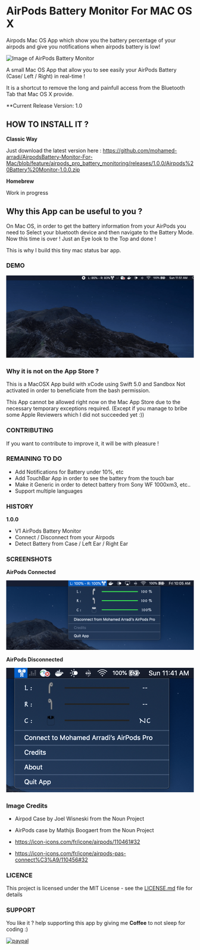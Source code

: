 # AirPods Battery Monitor For MAC OS X

Airpods Mac OS App which show you the battery percentage of your airpods and give you notifications when airpods battery is low!

![Image of AirPods Battery Monitor](https://github.com/mohamed-arradi/AirpodsBattery-Monitor-For-Mac/blob/feature/airpods_pro_battery_monitoring/images/airpods-connected-min.png)

A small Mac OS App that allow you to see easily your AirPods Battery (Case/ Left / Right) in real-time ! 

It is a shortcut to remove the long and painfull access from the Bluetooth Tab that Mac OS X provide.

**Current Release Version: 1.0

## HOW TO INSTALL IT ?

**Classic Way**

Just download the latest version here : https://github.com/mohamed-arradi/AirpodsBattery-Monitor-For-Mac/blob/feature/airpods_pro_battery_monitoring/releases/1.0.0/Airpods%20Battery%20Monitor-1.0.0.zip

**Homebrew**

Work in progress

## Why this App can be useful to you ?

On Mac OS, in order to get the battery information from your AirPods you need to Select your bluetooth device and then navigate to the Battery Mode. Now this time is over ! Just an Eye look to the Top and done !

This is why I build this tiny mac status bar app.

### DEMO 

![Demo-AirpodsBatteryMonitor](images/AirpodsBatteryMonitor-Demo.gif)

### Why it is not on the App Store ?

This is a MacOSX App build with xCode using Swift 5.0 and Sandbox Not activated in order to beneficiate from the bash permission.

This App cannot be allowed right now on the Mac App Store due to the necessary temporary exceptions required. (Except if you manage to bribe some Apple Reviewers which I did not succeeded yet :))

### CONTRIBUTING

If you want to contribute to improve it, it will be with pleasure !

### REMAINING TO DO

- Add Notifications for Battery under 10%, etc 
- Add TouchBar App in order to see the battery from the touch bar
- Make it Generic in order to detect battery from Sony WF 1000xm3, etc..
- Support multiple languages

### HISTORY

**1.0.0**

 * V1 AirPods Battery Monitor
 * Connect / Disconnect from your Airpods
 * Detect Battery from Case / Left Ear / Right Ear


### SCREENSHOTS

**AirPods Connected**

![Screenshot](images/airpods-connected-min.png)

**AirPods Disconnected**

![Screenshot](images/AirpodsDisconnected.png)


### Image Credits

- Airpod Case by Joel Wisneski from the Noun Project

- AirPods case by Mathijs Boogaert from the Noun Project

- https://icon-icons.com/fr/icone/airpods/110461#32

- https://icon-icons.com/fr/icone/airpods-pas-connect%C3%A9/110456#32

### LICENCE

This project is licensed under the MIT License - see the [LICENSE.md](LICENSE.md) file for details

### SUPPORT

You like it ? help supporting this app by giving me **Coffee** to not sleep for coding :)

[![paypal](https://www.paypalobjects.com/en_US/i/btn/btn_donateCC_LG.gif)](https://www.paypal.com/cgi-bin/webscr?cmd=_s-xclick&hosted_button_id=CK4Y594T6K5LL)
